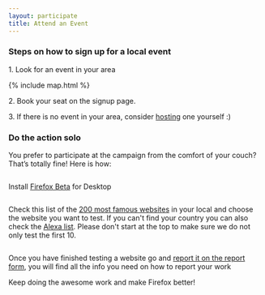 ```yaml
---
layout: participate
title: Attend an Event
---
```

<div class="content-box content-box--full" markdown="1">
  <h3 class="content-title">
    <span class="title-frame"></span>
    Steps on how to sign up for a local event
    <span class="title-frame title-frame--rotate-180"></span>
  </h3>

  <p>1. Look for an event in your area</p>

  {% include map.html %}

  <p>2. Book your seat on the signup page.</p>
  <p>3. If there is no event in your area, consider <a href="{{ '/host/' | prepend: site.baseurl }}">hosting</a> one yourself :)</p>

</div>

<h3 class="content-title">
  <span class="title-frame-grey"></span>
  Do the action solo
  <span class="title-frame-grey title-frame--rotate-180"></span>
</h3>

<p class="participate-theaser">You prefer to participate at the campaign from the comfort of your couch? That’s totally fine! Here is how:</p>

<section class="info-buttons">
  <div class="nightly">
    <a href="https://www.mozilla.org/en-US/firefox/channel/desktop/#beta"><img src="{{ site.baseurl }}/img/beta-logo.png" alt="" /></a>
    <p>
      Install <a href="https://www.mozilla.org/en-US/firefox/channel/desktop/#beta">Firefox Beta</a> for Desktop
    </p>
  </div>
  <div class="alexa">
    <a href="https://www.alexa.com/topsites/countries"><img src="{{ site.baseurl }}/img/icon-color-browser.svg" alt="" /></a>
    <p>
      Check this list of the <a href="https://docs.google.com/spreadsheets/d/1KCT5Ytuu8tyC559TXVo-lIlv4mZVPGhn8qQe-qSTgm8/edit#gid=1569236874">200 most famous websites</a> in your local and choose the website you want to test. If you can't find your country you can also check the <a href="https://www.alexa.com/topsites/countries">Alexa list</a>. Please don't start at the top to make sure we do not only test the first 10.
    </p>
  </div>
  <div class="report-attend">
    <a href="{{ '/reporting/' | prepend: site.baseurl }}"><img src="{{ site.baseurl }}/img/icon-color-report.svg" alt="" /></a>
    <p>
      Once you have finished testing a website go and <a href="{{ '/reporting/' | prepend: site.baseurl }}">report it on the report form</a>, you will find all the info you need on how to report your work
    </p>
  </div>
</section>

<p class="participate-theaser">Keep doing the awesome work and make Firefox better!</p>